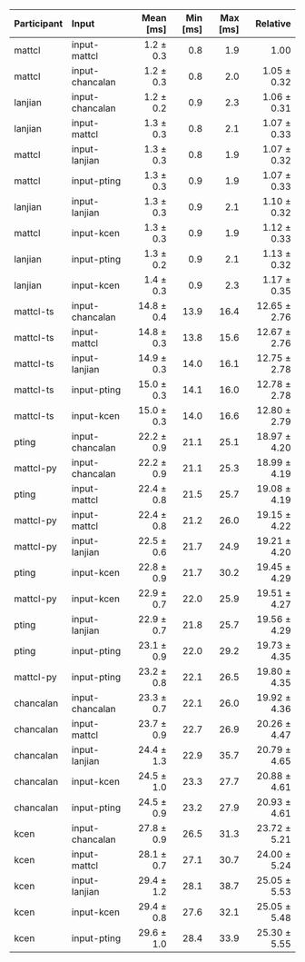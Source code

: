 | Participant | Input | Mean [ms] | Min [ms] | Max [ms] | Relative |
|:---|:---|---:|---:|---:|---:|
| mattcl | input-mattcl | 1.2 ± 0.3 | 0.8 | 1.9 | 1.00 |
| mattcl | input-chancalan | 1.2 ± 0.3 | 0.8 | 2.0 | 1.05 ± 0.32 |
| lanjian | input-chancalan | 1.2 ± 0.2 | 0.9 | 2.3 | 1.06 ± 0.31 |
| lanjian | input-mattcl | 1.3 ± 0.3 | 0.8 | 2.1 | 1.07 ± 0.33 |
| mattcl | input-lanjian | 1.3 ± 0.3 | 0.8 | 1.9 | 1.07 ± 0.32 |
| mattcl | input-pting | 1.3 ± 0.3 | 0.9 | 1.9 | 1.07 ± 0.33 |
| lanjian | input-lanjian | 1.3 ± 0.3 | 0.9 | 2.1 | 1.10 ± 0.32 |
| mattcl | input-kcen | 1.3 ± 0.3 | 0.9 | 1.9 | 1.12 ± 0.33 |
| lanjian | input-pting | 1.3 ± 0.2 | 0.9 | 2.1 | 1.13 ± 0.32 |
| lanjian | input-kcen | 1.4 ± 0.3 | 0.9 | 2.3 | 1.17 ± 0.35 |
| mattcl-ts | input-chancalan | 14.8 ± 0.4 | 13.9 | 16.4 | 12.65 ± 2.76 |
| mattcl-ts | input-mattcl | 14.8 ± 0.3 | 13.8 | 15.6 | 12.67 ± 2.76 |
| mattcl-ts | input-lanjian | 14.9 ± 0.3 | 14.0 | 16.1 | 12.75 ± 2.78 |
| mattcl-ts | input-pting | 15.0 ± 0.3 | 14.1 | 16.0 | 12.78 ± 2.78 |
| mattcl-ts | input-kcen | 15.0 ± 0.3 | 14.0 | 16.6 | 12.80 ± 2.79 |
| pting | input-chancalan | 22.2 ± 0.9 | 21.1 | 25.1 | 18.97 ± 4.20 |
| mattcl-py | input-chancalan | 22.2 ± 0.9 | 21.1 | 25.3 | 18.99 ± 4.19 |
| pting | input-mattcl | 22.4 ± 0.8 | 21.5 | 25.7 | 19.08 ± 4.19 |
| mattcl-py | input-mattcl | 22.4 ± 0.8 | 21.2 | 26.0 | 19.15 ± 4.22 |
| mattcl-py | input-lanjian | 22.5 ± 0.6 | 21.7 | 24.9 | 19.21 ± 4.20 |
| pting | input-kcen | 22.8 ± 0.9 | 21.7 | 30.2 | 19.45 ± 4.29 |
| mattcl-py | input-kcen | 22.9 ± 0.7 | 22.0 | 25.9 | 19.51 ± 4.27 |
| pting | input-lanjian | 22.9 ± 0.7 | 21.8 | 25.7 | 19.56 ± 4.29 |
| pting | input-pting | 23.1 ± 0.9 | 22.0 | 29.2 | 19.73 ± 4.35 |
| mattcl-py | input-pting | 23.2 ± 0.8 | 22.1 | 26.5 | 19.80 ± 4.35 |
| chancalan | input-chancalan | 23.3 ± 0.7 | 22.1 | 26.0 | 19.92 ± 4.36 |
| chancalan | input-mattcl | 23.7 ± 0.9 | 22.7 | 26.9 | 20.26 ± 4.47 |
| chancalan | input-lanjian | 24.4 ± 1.3 | 22.9 | 35.7 | 20.79 ± 4.65 |
| chancalan | input-kcen | 24.5 ± 1.0 | 23.3 | 27.7 | 20.88 ± 4.61 |
| chancalan | input-pting | 24.5 ± 0.9 | 23.2 | 27.9 | 20.93 ± 4.61 |
| kcen | input-chancalan | 27.8 ± 0.9 | 26.5 | 31.3 | 23.72 ± 5.21 |
| kcen | input-mattcl | 28.1 ± 0.7 | 27.1 | 30.7 | 24.00 ± 5.24 |
| kcen | input-lanjian | 29.4 ± 1.2 | 28.1 | 38.7 | 25.05 ± 5.53 |
| kcen | input-kcen | 29.4 ± 0.8 | 27.6 | 32.1 | 25.05 ± 5.48 |
| kcen | input-pting | 29.6 ± 1.0 | 28.4 | 33.9 | 25.30 ± 5.55 |
